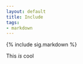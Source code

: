```yaml
---
layout: default
title: Include
tags:
- markdown
---
```


{% include sig.markdown %}

This _is_ cool
